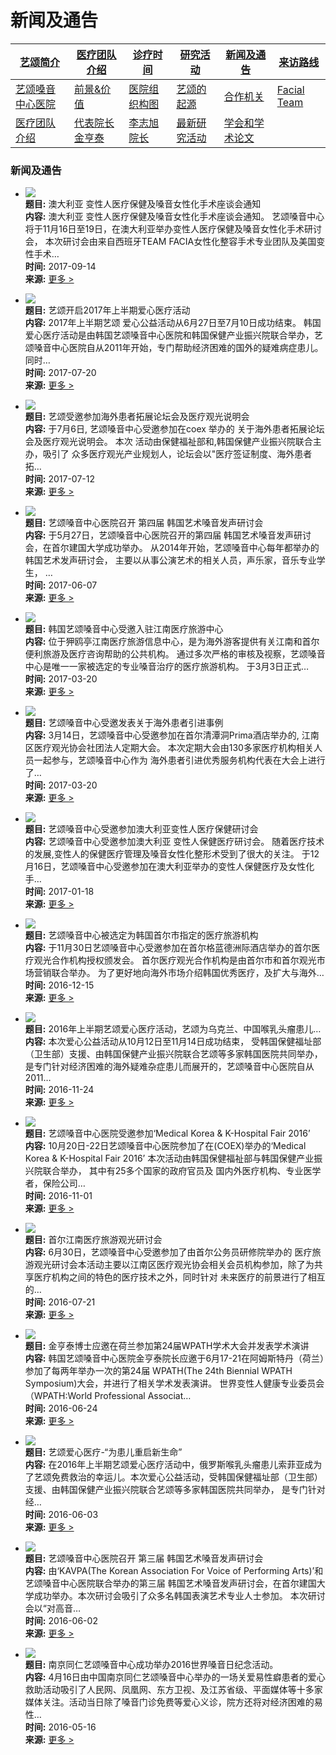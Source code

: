 # 新闻及通告

| [艺颂简介](#submenu-100100) | [医疗团队介绍](#submenu-100200) | [诊疗时间](/page/1_3.php) | [研究活动](#submenu-100400) | [新闻及通告](/bbs/board.php?bo_table=news) | [来访路线](/page/1_6.php) |
| --- | --- | --- | --- | --- | --- |
| [艺颂嗓音中心医院](/page/1_1_1.php) | [前景&价值](/page/1_1_2.php) | [医院组织构图](/page/1_1_7.php) | [艺颂的起源](/page/1_1_3.php) | [合作机关](/page/1_1_4.php) | [Facial Team](/page/1_1_6.php) |
| [医疗团队介绍](/page/1_2.php) | [代表院长 金亨泰](/page/1_2_1.php) | [李志旭 院长](/page/1_2_2.php) | [最新研究活动](/bbs/board.php?bo_table=work) | [学会和学术论文](/bbs/board.php?bo_table=work2) |  |

### 新闻及通告

-   ![](../data/file/news/1794144502_QIALWErV_07B0JCKK245BQ_0R47BY24IGJ7EW.png)  
    **题目:** 澳大利亚 变性人医疗保健及嗓音女性化手术座谈会通知  
    **内容:** 澳大利亚 变性人医疗保健及嗓音女性化手术座谈会通知。 艺颂嗓音中心将于11月16日至19日，在澳大利亚举办变性人医疗保健及嗓音女性化手术研讨会， 本次研讨会由来自西班牙TEAM FACIA女性化整容手术专业团队及美国变性手术…  
    **时间:** 2017-09-14  
    **来源:** [更多 >](../bbs/board.php?bo_table=news&wr_id=124&page=5)

-   ![](../data/file/news/1794144502_y9mavNC8_25NR3_7EW_PHFDX7248_7EJX40_M.png)  
    **题目:** 艺颂开启2017年上半期爱心医疗活动  
    **内容:** 2017年上半期艺颂 爱心公益活动从6月27日至7月10日成功结束。 韩国爱心医疗活动是由韩国艺颂嗓音中心医院和韩国保健产业振兴院联合举办，艺颂嗓音中心医院自从2011年开始，专门帮助经济困难的国外的疑难病症患儿。同时…  
    **时间:** 2017-07-20  
    **来源:** [更多 >](../bbs/board.php?bo_table=news&wr_id=123&page=5)

-   ![](../data/file/news/thumb/350x260_100/1794144502_f0oyQtmp_thumbnail.jpg)  
    **题目:** 艺颂受邀参加海外患者拓展论坛会及医疗观光说明会  
    **内容:** 于7月6日, 艺颂嗓音中心受邀参加在coex 举办的 关于海外患者拓展论坛会及医疗观光说明会。 本次 活动由保健福祉部和,韩国保健产业振兴院联合主办，吸引了 众多医疗观光产业规划人，论坛会以"医疗签证制度、海外患者拓…  
    **时间:** 2017-07-12  
    **来源:** [更多 >](../bbs/board.php?bo_table=news&wr_id=122&page=5)

-   ![](../data/file/news/thumb/350x260_100/1794144502_a0ze3hMw_EC8DB8EB84A4EC9DBC.JPG)  
    **题目:** 艺颂嗓音中心医院召开 第四届 韩国艺术嗓音发声研讨会  
    **内容:** 于5月27日，艺颂嗓音中心医院召开的第四届 韩国艺术嗓音发声研讨会，在首尔建国大学成功举办。 从2014年开始，艺颂嗓音中心每年都举办的韩国艺术发声研讨会， 主要以从事公演艺术的相关人员，声乐家，音乐专业学生， …  
    **时间:** 2017-06-07  
    **来源:** [更多 >](../bbs/board.php?bo_table=news&wr_id=121&page=5)

-   ![](../data/file/news/thumb/350x260_100/1794144502_91AkIpnd_KakaoTalk_20170315_181436625.jpg)  
    **题目:** 韩国艺颂嗓音中心受邀入驻江南医疗旅游中心  
    **内容:** 位于狎鸥亭江南医疗旅游信息中心，是为海外游客提供有关江南和首尔便利旅游及医疗咨询帮助的公共机构。 通过多次严格的审核及视察，艺颂嗓音中心是唯一一家被选定的专业嗓音治疗的医疗旅游机构。 于3月3日正式…  
    **时间:** 2017-03-20  
    **来源:** [更多 >](../bbs/board.php?bo_table=news&wr_id=120&page=5)

-   ![](../data/file/news/thumb/350x260_100/1794144502_MXNR8V35_EBA994EB9494ECBBACED88ACEC96B4EC84BCED84B0_EC8DB8EB84A4EC9DBC.jpg)  
    **题目:** 艺颂嗓音中心受邀发表关于海外患者引进事例  
    **内容:** 3月14日，艺颂嗓音中心受邀参加在首尔清潭洞Prima酒店举办的, 江南区医疗观光协会社团法人定期大会。 本次定期大会由130多家医疗机构相关人员一起参与，艺颂嗓音中心作为 海外患者引进优秀服务机构代表在大会上进行了…  
    **时间:** 2017-03-20  
    **来源:** [更多 >](../bbs/board.php?bo_table=news&wr_id=119&page=5)

-   ![](../data/file/news/thumb/350x260_100/1794144502_DqAEPJM8_EC8DB8EB84A4EC9DBC.jpg)  
    **题目:** 艺颂嗓音中心受邀参加澳大利亚变性人医疗保健研讨会  
    **内容:** 艺颂嗓音中心受邀参加澳大利亚 变性人保健医疗研讨会。 随着医疗技术的发展,变性人的保健医疗管理及嗓音女性化整形术受到了很大的关注。 于12月16日，艺颂嗓音中心受邀参加在澳大利亚举办的变性人保健医疗及女性化手…  
    **时间:** 2017-01-18  
    **来源:** [更多 >](../bbs/board.php?bo_table=news&wr_id=117&page=5)

-   ![](../data/file/news/thumb/350x260_100/1794144502_uJq04LB7_ED81ACEAB8B0EBB380ED9998_DSC_3493.jpg)  
    **题目:** 艺颂嗓音中心被选定为韩国首尔市指定的医疗旅游机构  
    **内容:** 于11月30日艺颂嗓音中心受邀参加在首尔格蓝德洲际酒店举办的首尔医疗观光合作机构授权颁发会。 首尔医疗观光合作机构是由首尔市和首尔观光市场营销联合举办。 为了更好地向海外市场介绍韩国优秀医疗，及扩大与海外…  
    **时间:** 2016-12-15  
    **来源:** [更多 >](../bbs/board.php?bo_table=news&wr_id=116&page=5)

-   ![](../data/file/news/thumb/350x260_100/1794144502_NkRKe9Fy_ED81ACEAB8B0EBB380ED9998_PB142739.JPG)  
    **题目:** 2016年上半期艺颂爱心医疗活动，艺颂为乌克兰、中国喉乳头瘤患儿…  
    **内容:** 本次爱心公益活动从10月12日至11月14日成功结束， 受韩国保健福址部（卫生部）支援、由韩国保健产业振兴院联合艺颂等多家韩国医院共同举办， 是专门针对经济困难的海外疑难杂症患儿而展开的，艺颂嗓音中心医院自从2011…  
    **时间:** 2016-11-24  
    **来源:** [更多 >](../bbs/board.php?bo_table=news&wr_id=115&page=5)

-   ![](../data/file/news/thumb/350x260_100/1794144502_f16nk23B_ED81ACEAB8B0EBB380ED9998_P1012443.JPG)  
    **题目:** 艺颂嗓音中心医院受邀参加‘Medical Korea & K-Hospital Fair 2016’  
    **内容:** 10月20日-22日艺颂嗓音中心医院参加了在(COEX)举办的‘Medical Korea & K-Hospital Fair 2016’ 本次活动由韩国保健福祉部与韩国保健产业振兴院联合举办， 其中有25多个国家的政府官员及 国内外医疗机构、专业医学者，保险公司…  
    **时间:** 2016-11-01  
    **来源:** [更多 >](../bbs/board.php?bo_table=news&wr_id=114&page=5)

-   ![](../data/file/news/thumb/350x260_100/113.JPG)  
    **题目:** 首尔江南医疗旅游观光研讨会  
    **内容:** 6月30日，艺颂嗓音中心受邀参加了由首尔公务员研修院举办的 医疗旅游观光研讨会本活动主要以江南区医疗观光协会相关会员机构参加，除了为共享医疗机构之间的特色的医疗技术之外，同时针对 未来医疗的前景进行了相互的…  
    **时间:** 2016-07-21  
    **来源:** [更多 >](../bbs/board.php?bo_table=news&wr_id=113&page=5)

-   ![](../data/file/news/thumb/350x260_100/112.jpg)  
    **题目:** 金亨泰博士应邀在荷兰参加第24届WPATH学术大会并发表学术演讲  
    **内容:** 韩国艺颂嗓音中心医院金亨泰院长应邀于6月17-21在阿姆斯特丹（荷兰）参加了每两年举办一次的第24届 WPATH(The 24th Biennial WPATH Symposium)大会，并进行了相关学术发表演讲。 世界变性人健康专业委员会（WPATH:World Professional Associat…  
    **时间:** 2016-06-24  
    **来源:** [更多 >](../bbs/board.php?bo_table=news&wr_id=112&page=5)

-   ![](../data/file/news/thumb/350x260_100/111.JPG)  
    **题目:** 艺颂爱心医疗-“为患儿重启新生命”  
    **内容:** 在2016年上半期艺颂爱心医疗活动中，俄罗斯喉乳头瘤患儿索菲亚成为了艺颂免费救治的幸运儿。本次爱心公益活动，受韩国保健福址部（卫生部）支援、由韩国保健产业振兴院联合艺颂等多家韩国医院共同举办， 是专门针对经…  
    **时间:** 2016-06-03  
    **来源:** [更多 >](../bbs/board.php?bo_table=news&wr_id=111&page=5)

-   ![](../data/file/news/thumb/350x260_100/110.JPG)  
    **题目:** 艺颂嗓音中心医院召开 第三届 韩国艺术嗓音发声研讨会  
    **内容:** 由‘KAVPA(The Korean Association For Voice of Performing Arts)’和艺颂嗓音中心医院联合举办的第三届 韩国艺术嗓音发声研讨会，在首尔建国大学成功举办。本次研讨会吸引了众多名韩国表演艺术专业人士参加。 本次研讨会以“对高音…  
    **时间:** 2016-06-02  
    **来源:** [更多 >](../bbs/board.php?bo_table=news&wr_id=110&page=5)

-   ![](../data/file/news/thumb/350x260_100/109.JPG)  
    **题目:** 南京同仁艺颂嗓音中心成功举办2016世界嗓音日纪念活动。  
    **内容:** 4月16日由中国南京同仁艺颂嗓音中心举办的一场关爱易性癖患者的爱心救助活动吸引了人民网、凤凰网、东方卫视、及江苏省级、平面媒体等十多家媒体关注。活动当日除了嗓音门诊免费等爱心义诊，院方还将对经济困难的易性…  
    **时间:** 2016-05-16  
    **来源:** [更多 >](../bbs/board.php?bo_table=news&wr_id=109&page=5)